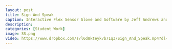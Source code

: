 ```yaml
---
layout: post
title: Sign And Speak
caption: Interactive Flex Sensor Glove and Software by Jeff Andrews and Michael Carter
description: 
categories: [Student Work]
image: SS.png
video: https://www.dropbox.com/s/l6d8kteyk7b71q3/Sign_And_Speak.mp4?dl=1
---
```

